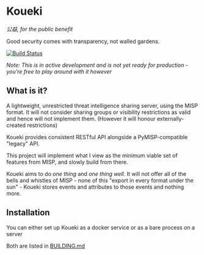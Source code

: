 # Koueki

*公益, for the public benefit*

Good security comes with transparency, not walled gardens.

[![Build Status](https://travis-ci.org/FloatingGhost/koueki.svg?branch=master)](https://travis-ci.org/FloatingGhost/koueki)

*Note: This is in active development and is not yet ready for production - you're free
to play around with it however*

## What is it?

A lightweight, unrestricted threat intelligence sharing server,
using the MISP format. It will not consider sharing groups or
visibility restrictions as valid and hence will not implement them.
(However it will honour externally-created restrictions)

Koueki provides consistent RESTful API alongside a PyMISP-compatible
"legacy" API.

This project will implement what I view as the minimum viable
set of features from MISP, and slowly build from there.

Koueki aims to do *one thing* and *one thing well*. It will not offer all
of the bells and whistles of MISP - none of this "export in every 
format under the sun" - Koueki stores events and attributes to those events
and nothing more.

## Installation

You can either set up Koueki as a docker service or as a bare process on a server

Both are listed in [BUILDING.md](./documentation/BUILDING.md)
